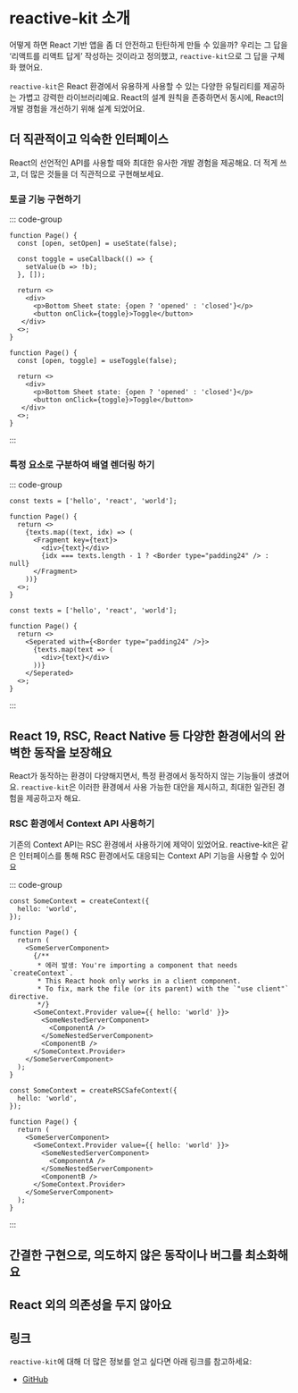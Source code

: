# reactive-kit 소개

어떻게 하면 React 기반 앱을 좀 더 안전하고 탄탄하게 만들 수 있을까? 우리는 그 답을 ‘리액트를 리액트 답게’ 작성하는 것이라고 정의했고, `reactive-kit`으로 그 답을 구체화 했어요.

`reactive-kit`은 React 환경에서 유용하게 사용할 수 있는 다양한 유틸리티를 제공하는 가볍고 강력한 라이브러리예요. React의 설계 원칙을 존중하면서 동시에, React의 개발 경험을 개선하기 위해 설계 되었어요.

## 더 직관적이고 익숙한 인터페이스

React의 선언적인 API를 사용할 때와 최대한 유사한 개발 경험을 제공해요. 더 적게 쓰고, 더 많은 것들을 더 직관적으로 구현해보세요.

### 토글 기능 구현하기

::: code-group

```tsx [without-reactive-kit.tsx]
function Page() {
  const [open, setOpen] = useState(false);

  const toggle = useCallback(() => {
    setValue(b => !b);
  }, []);

  return <>
    <div>
      <p>Bottom Sheet state: {open ? 'opened' : 'closed'}</p>
      <button onClick={toggle}>Toggle</button>
   </div>
  <>;
}
```

```tsx [with-reactive-kit.tsx]
function Page() {
  const [open, toggle] = useToggle(false);

  return <>
    <div>
      <p>Bottom Sheet state: {open ? 'opened' : 'closed'}</p>
      <button onClick={toggle}>Toggle</button>
   </div>
  <>;
}
```

:::

### 특정 요소로 구분하여 배열 렌더링 하기

::: code-group

```tsx [without-reactive-kit.tsx]
const texts = ['hello', 'react', 'world'];

function Page() {
  return <>
    {texts.map((text, idx) => (
      <Fragment key={text}>
        <div>{text}</div>
        {idx === texts.length - 1 ? <Border type="padding24" /> : null}
      </Fragment>
    ))}
  <>;
}
```

```tsx [with-reactive-kit.tsx]
const texts = ['hello', 'react', 'world'];

function Page() {
  return <>
    <Seperated with={<Border type="padding24" />}>
      {texts.map(text => (
        <div>{text}</div>
      ))}
    </Seperated>
  <>;
}
```

:::

## React 19, RSC, React Native 등 다양한 환경에서의 완벽한 동작을 보장해요

React가 동작하는 환경이 다양해지면서, 특정 환경에서 동작하지 않는 기능들이 생겼어요.
`reactive-kit`은 이러한 환경에서 사용 가능한 대안을 제시하고, 최대한 일관된 경험을 제공하고자 해요.

### RSC 환경에서 Context API 사용하기

기존의 Context API는 RSC 환경에서 사용하기에 제약이 있었어요.
reactive-kit은 같은 인터페이스를 통해 RSC 환경에서도 대응되는 Context API 기능을 사용할 수 있어요

::: code-group

```tsx [without-reactive-kit.tsx]
const SomeContext = createContext({
  hello: 'world',
});

function Page() {
  return (
    <SomeServerComponent>
      {/**
       * 에러 발생: You're importing a component that needs `createContext`.
       * This React hook only works in a client component.
       * To fix, mark the file (or its parent) with the `"use client"` directive.
       */}
      <SomeContext.Provider value={{ hello: 'world' }}>
        <SomeNestedServerComponent>
          <ComponentA />
        </SomeNestedServerComponent>
        <ComponentB />
      </SomeContext.Provider>
    </SomeServerComponent>
  );
}
```

```tsx [with-reactive-kit.tsx]
const SomeContext = createRSCSafeContext({
  hello: 'world',
});

function Page() {
  return (
    <SomeServerComponent>
      <SomeContext.Provider value={{ hello: 'world' }}>
        <SomeNestedServerComponent>
          <ComponentA />
        </SomeNestedServerComponent>
        <ComponentB />
      </SomeContext.Provider>
    </SomeServerComponent>
  );
}
```

:::

## 간결한 구현으로, 의도하지 않은 동작이나 버그를 최소화해요

## React 외의 의존성을 두지 않아요

## 링크

`reactive-kit`에 대해 더 많은 정보를 얻고 싶다면 아래 링크를 참고하세요:

- [GitHub](https://github.com/toss/reactive-kit)
